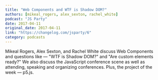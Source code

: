 ```yaml
---
title: "Web Components and WTF is Shadow DOM?"
authors: [mikeal_rogers, alex_sexton, rachel_white]
podcast: "JS Party"
date: 2017-04-11
original_date: 2017-04-11
link: "https://changelog.com/jsparty/6"
category: podcasts
---
```


Mikeal Rogers, Alex Sexton, and Rachel White discuss Web Components and questions like — "WTF is Shadow DOM?" and "Are custom elements ready?" We also discuss the JavaScript conference scene as well as attending, speaking and organizing conferences. Plus, the project of the week — p5.js.